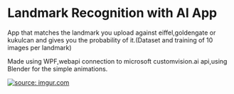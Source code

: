 # Landmark Recognition with AI App

App that matches the landmark you upload against eiffel,goldengate or kukulcan and gives you the probability of it.(Dataset and training of 10 images per landmark)

Made using WPF,webapi connection to microsoft customvision.ai api,using Blender for the simple animations.

<a href="https://imgur.com/TJ2HIvQ"><img src="https://imgur.com/TJ2HIvQ.gif" title="source: imgur.com" /></a>
